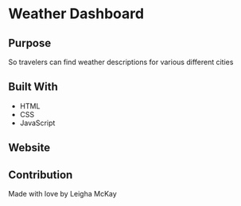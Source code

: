 # Weather Dashboard

## Purpose
So travelers can find weather descriptions for various different cities

## Built With
* HTML
* CSS
* JavaScript

## Website

## Contribution
Made with love by Leigha McKay